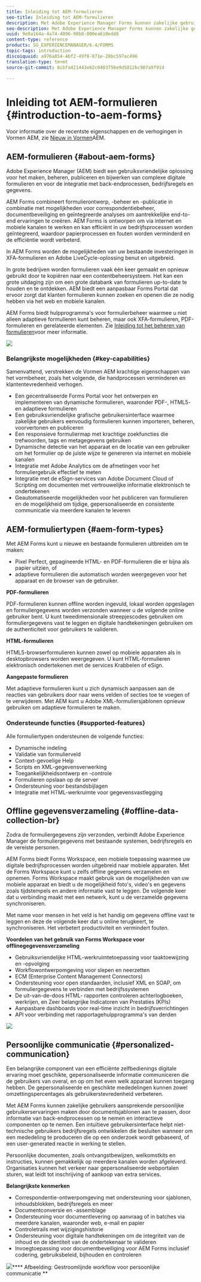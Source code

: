 ```yaml
---
title: Inleiding tot AEM-formulieren
seo-title: Inleiding tot AEM-formulieren
description: Met Adobe Experience Manager Forms kunnen zakelijke gebruikers aantrekkelijke, responsieve en adaptieve formulieren integreren in websites en mobiele sites, waardoor het digitale inschrijfproces wordt vereenvoudigd en de conversietarieven van klanten worden verhoogd.
seo-description: Met Adobe Experience Manager Forms kunnen zakelijke gebruikers aantrekkelijke, responsieve en adaptieve formulieren integreren in websites en mobiele sites, waardoor het digitale inschrijfproces wordt vereenvoudigd en de conversietarieven van klanten worden verhoogd.
uuid: 9e9a164a-4a74-4096-98b8-800ea610edd8
content-type: reference
products: SG_EXPERIENCEMANAGER/6.4/FORMS
topic-tags: introduction
discoiquuid: a976a854-4bf2-49f8-871e-28bc597ac496
translation-type: tm+mt
source-git-commit: 8cbfa421443e62c0483756e9d5812bc987a9f91d

---
```



# Inleiding tot AEM-formulieren {#introduction-to-aem-forms}

Voor informatie over de recentste eigenschappen en de verhogingen in Vormen AEM, zie [Nieuw in Vormen](/help/forms/using/whats-new.md)AEM.

## AEM-formulieren {#about-aem-forms}

Adobe Experience Manager (AEM) biedt een gebruiksvriendelijke oplossing voor het maken, beheren, publiceren en bijwerken van complexe digitale formulieren en voor de integratie met back-endprocessen, bedrijfsregels en gegevens.

AEM Forms combineert formulierontwerp, -beheer en -publicatie in combinatie met mogelijkheden voor correspondentiebeheer, documentbeveiliging en geïntegreerde analyses om aantrekkelijke end-to-end ervaringen te creëren. AEM Forms is ontworpen om via internet en mobiele kanalen te werken en kan efficiënt in uw bedrijfsprocessen worden geïntegreerd, waardoor papierprocessen en fouten worden verminderd en de efficiëntie wordt verbeterd.

In AEM Forms worden de mogelijkheden van uw bestaande investeringen in XFA-formulieren en Adobe LiveCycle-oplossing benut en uitgebreid.

In grote bedrijven worden formulieren vaak één keer gemaakt en opnieuw gebruikt door te kopiëren naar een contentbeheersysteem. Het kan een grote uitdaging zijn om een grote databank van formulieren up-to-date te houden en te ontdekken. AEM biedt een aanpasbaar Forms Portal dat ervoor zorgt dat klanten formulieren kunnen zoeken en openen die ze nodig hebben via het web en mobiele kanalen.

AEM Forms biedt hulpprogramma&#39;s voor formulierbeheer waarmee u niet alleen adaptieve formulieren kunt beheren, maar ook XFA-formulieren, PDF-formulieren en gerelateerde elementen. Zie [Inleiding tot het beheren van formulieren](/help/forms/using/introduction-managing-forms.md)voor meer informatie.

![](do-not-localize/4th-draft.gif)

### Belangrijkste mogelijkheden {#key-capabilities}

Samenvattend, verstrekken de Vormen AEM krachtige eigenschappen van het vormbeheer, zoals het volgende, die handprocessen verminderen en klantentevredenheid verhogen.

* Een gecentraliseerde Forms Portal voor het ontwerpen en implementeren van dynamische formulieren, waaronder PDF-, HTML5- en adaptieve formulieren
* Een gebruiksvriendelijke grafische gebruikersinterface waarmee zakelijke gebruikers eenvoudig formulieren kunnen importeren, beheren, voorvertonen en publiceren
* Een responsieve formuliermap met krachtige zoekfuncties die trefwoorden, tags en metagegevens gebruiken
* Dynamische detectie van het apparaat en de locatie van een gebruiker om het formulier op de juiste wijze te genereren via internet en mobiele kanalen
* Integratie met Adobe Analytics om de afmetingen voor het formuliergebruik effectief te meten
* Integratie met de eSign-services van Adobe Document Cloud of Scripting om documenten met vertrouwelijke informatie elektronisch te ondertekenen
* Geautomatiseerde mogelijkheden voor het publiceren van formulieren en de mogelijkheid om tijdige, gepersonaliseerde en consistente communicatie via meerdere kanalen te leveren

## AEM-formuliertypen {#aem-form-types}

Met AEM Forms kunt u nieuwe en bestaande formulieren uitbreiden om te maken:

* Pixel Perfect, gepagineerde HTML- en PDF-formulieren die er bijna als papier uitzien, of
* adaptieve formulieren die automatisch worden weergegeven voor het apparaat en de browser van de gebruiker.

**PDF-formulieren**

PDF-formulieren kunnen offline worden ingevuld, lokaal worden opgeslagen en formuliergegevens worden verzonden wanneer u de volgende online gebruiker bent. U kunt tweedimensionale streepjescodes gebruiken om formuliergegevens vast te leggen en digitale handtekeningen gebruiken om de authenticiteit voor gebruikers te valideren.

**HTML-formulieren**

HTML5-browserformulieren kunnen zowel op mobiele apparaten als in desktopbrowsers worden weergegeven. U kunt HTML-formulieren elektronisch ondertekenen met de services Krabbelen of eSign.

**Aangepaste formulieren**

Met adaptieve formulieren kunt u zich dynamisch aanpassen aan de reacties van gebruikers door naar wens velden of secties toe te voegen of te verwijderen. Met AEM kunt u Adobe XML-formuliersjablonen opnieuw gebruiken om adaptieve formulieren te maken.

### Ondersteunde functies {#supported-features}

Alle formuliertypen ondersteunen de volgende functies:

* Dynamische indeling
* Validatie van formulierveld
* Context-gevoelige Help
* Scripts en XML-gegevensverwerking
* Toegankelijkheidsontwerp en -controle
* Formulieren opslaan op de server
* Ondersteuning voor bestandsbijlagen
* Integratie met HTML-werkruimte voor gegevensvastlegging

## Offline gegevensverzameling {#offline-data-collection-br}

Zodra de formuliergegevens zijn verzonden, verbindt Adobe Experience Manager de formuliergegevens met bestaande systemen, bedrijfsregels en de vereiste personen.

AEM Forms biedt Forms Workspace, een mobiele toepassing waarmee uw digitale bedrijfsprocessen worden uitgebreid naar mobiele apparaten. Met de Forms Workspace kunt u zelfs offline gegevens verzamelen en opnemen. Forms Workspace maakt gebruik van de mogelijkheden van uw mobiele apparaat en biedt u de mogelijkheid foto&#39;s, video&#39;s en gegevens zoals tijdstempels en andere informatie vast te leggen. De volgende keer dat u verbinding maakt met een netwerk, kunt u de verzamelde gegevens synchroniseren.

Met name voor mensen in het veld is het handig om gegevens offline vast te leggen en deze de volgende keer dat u online terugkeert, te synchroniseren. Het verbetert productiviteit en vermindert fouten.

**Voordelen van het gebruik van Forms Workspace voor offlinegegevensverzameling**

* Gebruiksvriendelijke HTML-werkruimtetoepassing voor taaktoewijzing en -opvolging
* Workflowontwerpomgeving voor slepen en neerzetten
* ECM (Enterprise Content Management Connectors)
* Ondersteuning voor open standaarden, inclusief XML en SOAP, om formuliergegevens te verbinden met bedrijfssystemen
* De uit-van-de-doos HTML- rapporten controleren achterlogboeken, werkrijen, en Zeer belangrijke Indicatoren van Prestaties (KPIs)
* Aanpasbare dashboards voor real-time inzicht in bedrijfsverrichtingen
* API voor verbinding met rapportagehulpprogramma&#39;s van derden

![](do-not-localize/3rd-draft.gif)

## Persoonlijke communicatie {#personalized-communication}

Een belangrijke component van een efficiënte zelfbedienings digitale ervaring moet geschikte, gepersonaliseerde informatie communiceren die de gebruikers van overal, en op om het even welk apparaat kunnen toegang hebben. De gepersonaliseerde en geschikte mededelingen kunnen zowel omzettingspercentages als gebruikerstevredenheid verbeteren.

Met AEM Forms kunnen zakelijke gebruikers aansprekende persoonlijke gebruikerservaringen maken door documentsjablonen aan te passen, door informatie van back-endprocessen op te nemen en interactieve componenten op te nemen. Een intuïtieve gebruikersinterface helpt niet-technische gebruikers bedrijfsregels ontwikkelen die besluiten wanneer om een mededeling te produceren die op een onderzoek wordt gebaseerd, of een user-generated reactie in werking te stellen.

Persoonlijke documenten, zoals ontvangstbewijzen, welkomstkits en instructies, kunnen gemakkelijk op meerdere kanalen worden afgeleverd. Organisaties kunnen het verkeer naar gepersonaliseerde webportalen sturen, wat leidt tot inschrijving of aankoop van extra services.

**Belangrijkste kenmerken**

* Correspondentie-ontwerpomgeving met ondersteuning voor sjablonen, inhoudsblokken, bedrijfsregels en meer
* Documentconversie en -assemblage
* Ondersteuning voor documentlevering op aanvraag of in batches via meerdere kanalen, waaronder web, e-mail en papier
* Controletrails met wijzigingshistorie
* Ondersteuning voor digitale handtekeningen om de integriteit van de inhoud en de identiteit van de ondertekenaar te valideren
* Invoegtoepassing voor documentbeveiliging voor AEM Forms inclusief codering, gebruiksbeleid, bijhouden en controleren

![](do-not-localize/layout-02.png)**** Afbeelding: Gestroomlijnde workflow voor persoonlijke communicatie **

